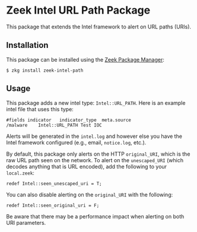 # Zeek Intel URL Path Package
This package that extends the Intel framework to alert on URL paths (URIs).

## Installation

This package can be installed using the [Zeek Package Manager](https://packages.zeek.org/):

```
$ zkg install zeek-intel-path
```

## Usage

This package adds a new intel type: `Intel::URL_PATH`. Here is an example intel file that uses this type:

```
#fields	indicator	indicator_type	meta.source
/malware	Intel::URL_PATH	Test IOC
```

Alerts will be generated in the `intel.log` and however else you have the Intel framework configured (e.g., email, `notice.log`, etc.).

By default, this package only alerts on the HTTP `original_URI`, which is the raw URL path seen on the network. To alert on the `unescaped_URI` (which decodes anything that is URL encoded), add the following to your `local.zeek`:

```zeek
redef Intel::seen_unescaped_uri = T;
```

You can also disable alerting on the `original_URI` with the following:

```zeek
redef Intel::seen_original_uri = F;
```

Be aware that there may be a performance impact when alerting on both URI parameters.